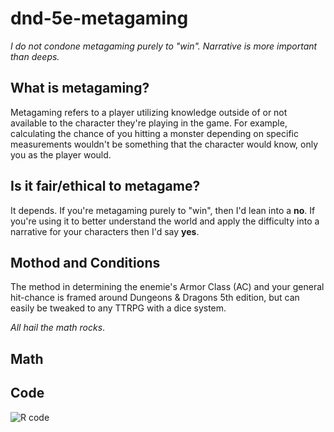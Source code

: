 # dnd-5e-metagaming
_I do not condone metagaming purely to "win". Narrative is more important than deeps._

## What is metagaming?

Metagaming refers to a player utilizing knowledge outside of or not available to the character they're playing in the game. For example, calculating the chance of you hitting a monster depending on specific measurements wouldn't be something that the character would know, only you as the player would.

## Is it fair/ethical to metagame?

It depends. If you're metagaming purely to "win", then I'd lean into a **no**. If you're using it to better understand the world and apply the difficulty into a narrative for your characters then I'd say **yes**.

## Mothod and Conditions

The method in determining the enemie's Armor Class (AC) and your general hit-chance is framed around Dungeons & Dragons 5th edition, but can easily be tweaked to any TTRPG with a dice system. 

_All hail the math rocks_.

## Math



## Code

![R code]()

